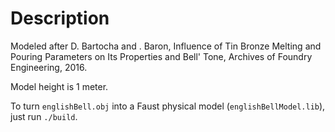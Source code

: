 # Description

Modeled after D. Bartocha and . Baron, Influence of Tin Bronze Melting and Pouring Parameters on Its Properties and Bell' Tone, Archives of Foundry Engineering, 2016.

Model height is 1 meter.

To turn `englishBell.obj` into a Faust physical model (`englishBellModel.lib`), just run `./build`.
